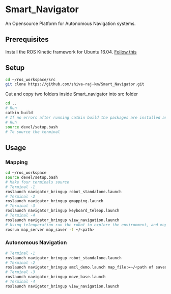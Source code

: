 # Smart_Navigator
An Opensource Platform for Autonomous Navigation systems.

## Prerequisites
Install the ROS Kinetic framework for Ubuntu 16.04. [Follow this](http://wiki.ros.org/kinetic/Installation/Ubuntu)

## Setup
``` bash
cd ~/ros_workspace/src
git clone https://github.com/shiva-raj-km/Smart_Navigator.git
```
Cut and copy two folders inside Smart_navigator into src folder

``` bash
cd ..
# Run 
catkin build
# If no errors after running catkin build the packages are installed and build properly
# Run 
source devel/setup.bash
# To source the terminal
```

## Usage
### Mapping
``` bash 
cd ~/ros_workspace
source devel/setup.bash
# Make four terminals source
# Terminal -1
roslaunch navigator_bringup robot_standalone.launch
# Terminal -2
roslaunch navigator_bringup gmapping.launch
# Terminal -3
roslaunch navigator_bringup keyboard_teleop.launch
# Terminal -4
roslaunch navigator_bringup view_navigation.launch
# Using teleoperation run the robot to explore the environment, and map building can be vizuliazed in Rviz. After bulding the map save it using map server.
rosrun map_server map_saver -f ~/<path>
```
### Autonomous Navigation
``` bash
# Terminal -1
roslaunch navigator_bringup robot_standalone.launch
# Terminal -2
roslaunch navigator_bringup amcl_demo.launch map_file:=~/<path of saved map>
# Terminal -3
roslaunch navigator_bringup move_base.launch
# Terminal -4
roslaunch navigator_bringup view_navigation.launch
